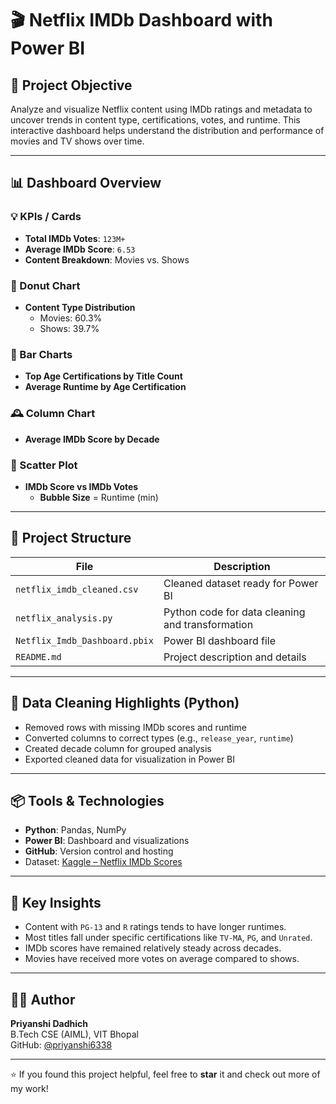 # 🎬 Netflix IMDb Dashboard with Power BI

## 📌 Project Objective
Analyze and visualize Netflix content using IMDb ratings and metadata to uncover trends in content type, certifications, votes, and runtime. This interactive dashboard helps understand the distribution and performance of movies and TV shows over time.

---

## 📊 Dashboard Overview

### 💡 KPIs / Cards
- **Total IMDb Votes**: `123M+`
- **Average IMDb Score**: `6.53`
- **Content Breakdown**: Movies vs. Shows

### 🧁 Donut Chart
- **Content Type Distribution**
  - Movies: 60.3%
  - Shows: 39.7%

### 🪪 Bar Charts
- **Top Age Certifications by Title Count**
- **Average Runtime by Age Certification**

### 🕰️ Column Chart
- **Average IMDb Score by Decade**

### 🔘 Scatter Plot
- **IMDb Score vs IMDb Votes**
  - **Bubble Size** = Runtime (min)

---

## 📁 Project Structure

| File | Description |
|------|-------------|
| `netflix_imdb_cleaned.csv` | Cleaned dataset ready for Power BI |
| `netflix_analysis.py` | Python code for data cleaning and transformation |
| `Netflix_Imdb_Dashboard.pbix` | Power BI dashboard file |
| `README.md` | Project description and details |

---

## 🧹 Data Cleaning Highlights (Python)
- Removed rows with missing IMDb scores and runtime
- Converted columns to correct types (e.g., `release_year`, `runtime`)
- Created decade column for grouped analysis
- Exported cleaned data for visualization in Power BI

---

## 📦 Tools & Technologies
- **Python**: Pandas, NumPy
- **Power BI**: Dashboard and visualizations
- **GitHub**: Version control and hosting
- Dataset: [Kaggle – Netflix IMDb Scores](https://www.kaggle.com/datasets/thedevastator/netflix-imdb-scores)

---

## 📌 Key Insights
- Content with `PG-13` and `R` ratings tends to have longer runtimes.
- Most titles fall under specific certifications like `TV-MA`, `PG`, and `Unrated`.
- IMDb scores have remained relatively steady across decades.
- Movies have received more votes on average compared to shows.

---

## 👩‍💻 Author

**Priyanshi Dadhich**  
B.Tech CSE (AIML), VIT Bhopal  
GitHub: [@priyanshi6338](https://github.com/priyanshi6338)  


---

⭐ If you found this project helpful, feel free to **star** it and check out more of my work!
